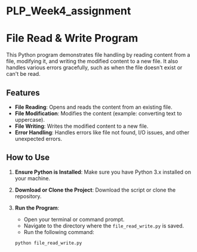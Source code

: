 # PLP_Week4_assignment

# File Read & Write Program

This Python program demonstrates file handling by reading content from a file, modifying it, and writing the modified content to a new file. It also handles various errors gracefully, such as when the file doesn't exist or can't be read.

## Features

- **File Reading**: Opens and reads the content from an existing file.
- **File Modification**: Modifies the content (example: converting text to uppercase).
- **File Writing**: Writes the modified content to a new file.
- **Error Handling**: Handles errors like file not found, I/O issues, and other unexpected errors.

## How to Use

1. **Ensure Python is Installed**: Make sure you have Python 3.x installed on your machine.
2. **Download or Clone the Project**: Download the script or clone the repository.

3. **Run the Program**:
   - Open your terminal or command prompt.
   - Navigate to the directory where the `file_read_write.py` is saved.
   - Run the following command:

   ```bash
   python file_read_write.py
